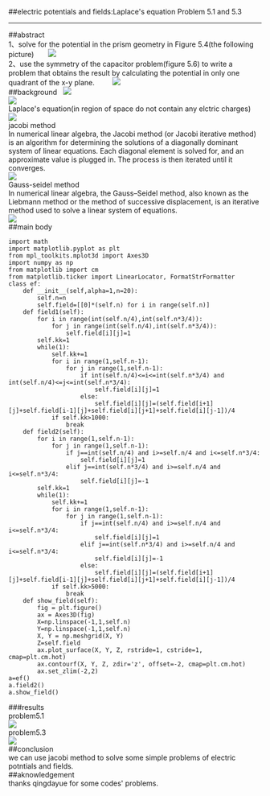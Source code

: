 ##electric potentials and fields:Laplace's equation  Problem 5.1 and 5.3
***   
##abstract        
1、solve for the potential in the prism geometry in Figure 5.4(the following picture)       
![](https://github.com/humorson/computational_physics_N2014301020037/blob/master/exercise_12/001.png)        
2、use the symmetry of the capacitor problem(figure 5.6) to write a problem that obtains the result by calculating the potential in only one quadrant of the x-y plane.         
![](https://github.com/humorson/computational_physics_N2014301020037/blob/master/exercise_12/012.png)        
##background  
![](https://github.com/humorson/computational_physics_N2014301020037/blob/master/exercise_12/015.gif)       
![](https://github.com/humorson/computational_physics_N2014301020037/blob/master/exercise_12/004.jpg)               
Laplace's equation(in region of space do not contain any elctric charges)         
![](https://github.com/humorson/computational_physics_N2014301020037/blob/master/exercise_12/005.png)       
jacobi method         
In numerical linear algebra, the Jacobi method (or Jacobi iterative method) is an algorithm for determining the solutions of a diagonally dominant system of linear equations. Each diagonal element is solved for, and an approximate value is plugged in. The process is then iterated until it converges.       
![](https://github.com/humorson/computational_physics_N2014301020037/blob/master/exercise_12/006.png)     
Gauss-seidel method       
In numerical linear algebra, the Gauss–Seidel method, also known as the Liebmann method or the method of successive displacement, is an iterative method used to solve a linear system of equations.       
![](https://github.com/humorson/computational_physics_N2014301020037/blob/master/exercise_12/007.png)           
##main body      
```   
import math
import matplotlib.pyplot as plt
from mpl_toolkits.mplot3d import Axes3D 
import numpy as np
from matplotlib import cm
from matplotlib.ticker import LinearLocator, FormatStrFormatter
class ef:
    def __init__(self,alpha=1,n=20):
        self.n=n
        self.field=[[0]*(self.n) for i in range(self.n)]
    def field1(self):
        for i in range(int(self.n/4),int(self.n*3/4)):
            for j in range(int(self.n/4),int(self.n*3/4)):
                self.field[i][j]=1
        self.kk=1
        while(1):
            self.kk+=1
            for i in range(1,self.n-1):
                for j in range(1,self.n-1):
                    if int(self.n/4)<=i<=int(self.n*3/4) and int(self.n/4)<=j<=int(self.n*3/4):
                        self.field[i][j]=1
                    else:
                        self.field[i][j]=(self.field[i+1][j]+self.field[i-1][j]+self.field[i][j+1]+self.field[i][j-1])/4
            if self.kk>1000:
                break
    def field2(self):
        for i in range(1,self.n-1):
            for j in range(1,self.n-1):
                if j==int(self.n/4) and i>=self.n/4 and i<=self.n*3/4:
                    self.field[i][j]=1
                elif j==int(self.n*3/4) and i>=self.n/4 and i<=self.n*3/4:
                    self.field[i][j]=-1
        self.kk=1
        while(1):
            self.kk+=1
            for i in range(1,self.n-1):
                for j in range(1,self.n-1):
                    if j==int(self.n/4) and i>=self.n/4 and i<=self.n*3/4:
                        self.field[i][j]=1
                    elif j==int(self.n*3/4) and i>=self.n/4 and i<=self.n*3/4:
                        self.field[i][j]=-1
                    else:
                        self.field[i][j]=(self.field[i+1][j]+self.field[i-1][j]+self.field[i][j+1]+self.field[i][j-1])/4
            if self.kk>5000:
                break
    def show_field(self):
        fig = plt.figure()  
        ax = Axes3D(fig)
        X=np.linspace(-1,1,self.n)
        Y=np.linspace(-1,1,self.n)
        X, Y = np.meshgrid(X, Y)
        Z=self.field
        ax.plot_surface(X, Y, Z, rstride=1, cstride=1, cmap=plt.cm.hot)  
        ax.contourf(X, Y, Z, zdir='z', offset=-2, cmap=plt.cm.hot)  
        ax.set_zlim(-2,2) 
a=ef()
a.field2()
a.show_field()    
```   
###results    
problem5.1  
![](https://github.com/humorson/computational_physics_N2014301020037/blob/master/013.png)    
problem5.3   
![](https://github.com/humorson/computational_physics_N2014301020037/blob/master/014.png)    
##conclusion   
we can use jacobi method to solve some simple problems of electric potntials and fields.   
##aknowledgement   
thanks qingdayue for some codes' problems.
